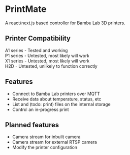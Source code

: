 # PrintMate
A react/next.js based controller for Bambu Lab 3D printers. 

## Printer Compatibility
A1 series - Tested and working\
P1 series - Untested, most likely will work\
X1 series - Untested, most likely will work\
H2D - Untested, unlikely to function correctly

## Features
* Connect to Bambu Lab printers over MQTT
* Receive data about temperature, status, etc
* List and (todo: print) files on the internal storage
* Control an in-progress print

## Planned features
* Camera stream for inbuilt camera
* Camera stream for external RTSP camera
* Modify the printer configuration
